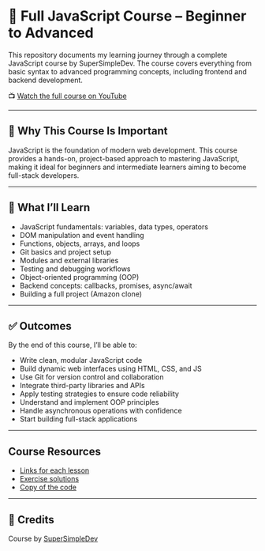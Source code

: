 # 🧠 Full JavaScript Course – Beginner to Advanced

This repository documents my learning journey through a complete JavaScript course by SuperSimpleDev. The course covers everything from basic syntax to advanced programming concepts, including frontend and backend development.

📺 [Watch the full course on YouTube](https://youtu.be/EerdGm-ehJQ?si=fmAiIRJ5Mk8PcvAN)

---

## 📌 Why This Course Is Important

JavaScript is the foundation of modern web development. This course provides a hands-on, project-based approach to mastering JavaScript, making it ideal for beginners and intermediate learners aiming to become full-stack developers.

---

## 🎯 What I’ll Learn

- JavaScript fundamentals: variables, data types, operators
- DOM manipulation and event handling
- Functions, objects, arrays, and loops
- Git basics and project setup
- Modules and external libraries
- Testing and debugging workflows
- Object-oriented programming (OOP)
- Backend concepts: callbacks, promises, async/await
- Building a full project (Amazon clone)

---

## ✅ Outcomes

By the end of this course, I’ll be able to:

- Write clean, modular JavaScript code
- Build dynamic web interfaces using HTML, CSS, and JS
- Use Git for version control and collaboration
- Integrate third-party libraries and APIs
- Apply testing strategies to ensure code reliability
- Understand and implement OOP principles
- Handle asynchronous operations with confidence
- Start building full-stack applications

---

## Course Resources

- [Links for each lesson](https://github.com/SuperSimpleDev/javascript-course/blob/main/3-links.md)
- [Exercise solutions](https://github.com/SuperSimpleDev/javascript-course/tree/main/1-exercise-solutions)
- [Copy of the code](https://github.com/SuperSimpleDev/javascript-course/tree/main/2-copy-of-code)


---

## 🙌 Credits

Course by [SuperSimpleDev](https://www.youtube.com/c/SuperSimpleDev)  

